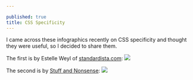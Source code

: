 ```yaml
---

published: true
title: CSS Specificity
---
```

I came across these infographics recently on CSS specificity and thought they were useful, so I decided to share them.

The first is by Estelle Weyl of [standardista.com](http://www.standardista.com/):
![]({{site.cdn_path}}/2017/07/21/specifishity.png)

The second is by [Stuff and Nonsense](https://stuffandnonsense.co.uk/):
![]({{site.cdn_path}}/2017/07/21/starwars.jpg)
